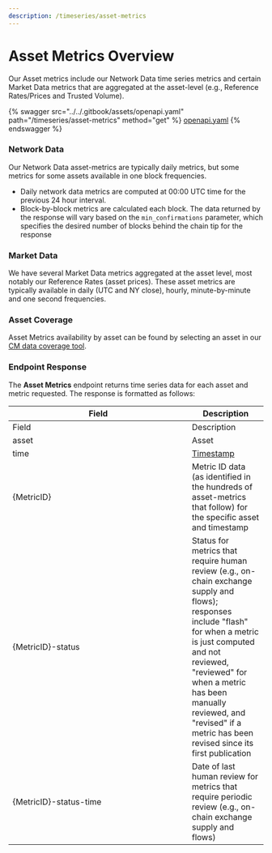 ```yaml
---
description: /timeseries/asset-metrics
---
```


# Asset Metrics Overview

Our Asset metrics include our Network Data time series metrics and certain Market Data metrics that are aggregated at the asset-level (e.g., Reference Rates/Prices and Trusted Volume).

{% swagger src="../../.gitbook/assets/openapi.yaml" path="/timeseries/asset-metrics" method="get" %}
[openapi.yaml](../../.gitbook/assets/openapi.yaml)
{% endswagger %}

### Network Data

Our Network Data asset-metrics are typically daily metrics, but some metrics for some assets available in one block frequencies.

* Daily network data metrics are computed at 00:00 UTC time for the previous 24 hour interval.
* Block-by-block metrics are calculated each block. The data returned by the response will vary based on the `min_confirmations` parameter, which specifies the desired number of blocks behind the chain tip for the response

### Market Data

We have several Market Data metrics aggregated at the asset level, most notably our Reference Rates (asset prices). These asset metrics are typically available in daily (UTC and NY close), hourly, minute-by-minute and one second frequencies.

### Asset Coverage

Asset Metrics availability by asset can be found by selecting an asset in our [CM data coverage tool](https://coverage.coinmetrics.io/assets).

### Endpoint Response

The **Asset Metrics** endpoint returns time series data for each asset and metric requested. The response is formatted as follows:

<table data-header-hidden><thead><tr><th width="338.5">Field</th><th>Description</th></tr></thead><tbody><tr><td>Field</td><td>Description</td></tr><tr><td>asset</td><td>Asset</td></tr><tr><td>time</td><td><a href="../access-our-data/api.md#timestamps">Timestamp</a></td></tr><tr><td>{MetricID}</td><td>Metric ID data (as identified in the hundreds of asset-metrics that follow) for the specific asset and timestamp</td></tr><tr><td>{MetricID}-status</td><td>Status for metrics that require human review (e.g., on-chain exchange supply and flows); responses include "flash" for when a metric is just computed and not reviewed, "reviewed" for when a metric has been manually reviewed, and "revised" if a metric has been revised since its first publication</td></tr><tr><td>{MetricID}-status-time</td><td>Date of last human review for metrics that require periodic review (e.g., on-chain exchange supply and flows)</td></tr></tbody></table>
